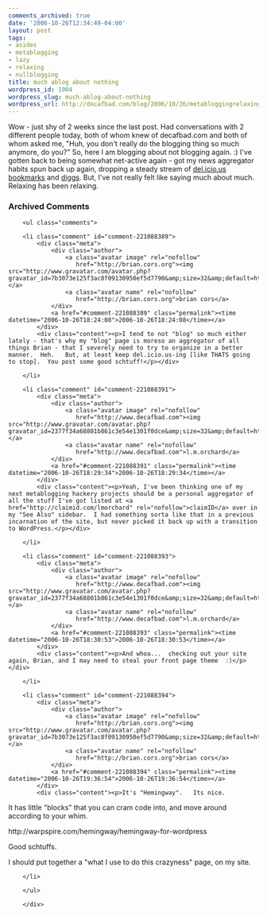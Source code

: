 ```yaml
---
comments_archived: true
date: '2006-10-26T12:34:49-04:00'
layout: post
tags:
- asides
- metablogging
- lazy
- relaxing
- nullblogging
title: much ablog about nothing
wordpress_id: 1004
wordpress_slug: much-ablog-about-nothing
wordpress_url: http://decafbad.com/blog/2006/10/26/metabloggingrelaxing
---
```

Wow - just shy of 2 weeks since the last post.  Had conversations with 2 different people today, both of whom knew of decafbad.com and both of whom asked me, "Huh, you don't really do the blogging thing so much anymore, do you?"  So, here I am blogging about not blogging again.  :) I've gotten back to being somewhat net-active again - got my news aggregator habits spun back up again, dropping a steady stream of [del.icio.us bookmarks][db] and 
[diggs][dg].  But, I've not really felt like saying much about much.  Relaxing has been relaxing.

[dg]: http://digg.com/users/deusx/dugg
[db]: http://del.icio.us/deusx

<div id="comments" class="comments archived-comments">
            <h3>Archived Comments</h3>
            
        <ul class="comments">
            
        <li class="comment" id="comment-221088389">
            <div class="meta">
                <div class="author">
                    <a class="avatar image" rel="nofollow" 
                       href="http://brian.cors.org"><img src="http://www.gravatar.com/avatar.php?gravatar_id=7b3073e125f3ac8f09130950ef5d7790&amp;size=32&amp;default=http://mediacdn.disqus.com/1320279820/images/noavatar32.png"/></a>
                    <a class="avatar name" rel="nofollow" 
                       href="http://brian.cors.org">brian cors</a>
                </div>
                <a href="#comment-221088389" class="permalink"><time datetime="2006-10-26T18:24:08">2006-10-26T18:24:08</time></a>
            </div>
            <div class="content"><p>I tend to not "blog" so much either lately - that's why my "blog" page is moreso an aggregator of all things Brian - that I severely need to try to organize in a better manner.  Heh.   But, at least keep del.icio.us-ing [like THATS going to stop].  You post some good schtuff!</p></div>
            
        </li>
    
        <li class="comment" id="comment-221088391">
            <div class="meta">
                <div class="author">
                    <a class="avatar image" rel="nofollow" 
                       href="http://www.decafbad.com"><img src="http://www.gravatar.com/avatar.php?gravatar_id=2377f34a68801b861c3e54e1301f0dce&amp;size=32&amp;default=http://mediacdn.disqus.com/1320279820/images/noavatar32.png"/></a>
                    <a class="avatar name" rel="nofollow" 
                       href="http://www.decafbad.com">l.m.orchard</a>
                </div>
                <a href="#comment-221088391" class="permalink"><time datetime="2006-10-26T18:29:34">2006-10-26T18:29:34</time></a>
            </div>
            <div class="content"><p>Yeah, I've been thinking one of my next metablogging hackery projects should be a personal aggregator of all the stuff I've got listed at <a href="http://claimid.com/lmorchard" rel="nofollow">claimID</a> over in my "See Also" sidebar.  I had something sorta like that in a previous incarnation of the site, but never picked it back up with a transition to WordPress.</p></div>
            
        </li>
    
        <li class="comment" id="comment-221088393">
            <div class="meta">
                <div class="author">
                    <a class="avatar image" rel="nofollow" 
                       href="http://www.decafbad.com"><img src="http://www.gravatar.com/avatar.php?gravatar_id=2377f34a68801b861c3e54e1301f0dce&amp;size=32&amp;default=http://mediacdn.disqus.com/1320279820/images/noavatar32.png"/></a>
                    <a class="avatar name" rel="nofollow" 
                       href="http://www.decafbad.com">l.m.orchard</a>
                </div>
                <a href="#comment-221088393" class="permalink"><time datetime="2006-10-26T18:30:53">2006-10-26T18:30:53</time></a>
            </div>
            <div class="content"><p>And whoa...  checking out your site again, Brian, and I may need to steal your front page theme  :)</p></div>
            
        </li>
    
        <li class="comment" id="comment-221088394">
            <div class="meta">
                <div class="author">
                    <a class="avatar image" rel="nofollow" 
                       href="http://brian.cors.org"><img src="http://www.gravatar.com/avatar.php?gravatar_id=7b3073e125f3ac8f09130950ef5d7790&amp;size=32&amp;default=http://mediacdn.disqus.com/1320279820/images/noavatar32.png"/></a>
                    <a class="avatar name" rel="nofollow" 
                       href="http://brian.cors.org">brian cors</a>
                </div>
                <a href="#comment-221088394" class="permalink"><time datetime="2006-10-26T19:36:54">2006-10-26T19:36:54</time></a>
            </div>
            <div class="content"><p>It's "Hemingway".   Its nice. 
It has little "blocks" that you can cram code into, and move around according to your whim.</p>

<p>http://warpspire.com/hemingway/hemingway-for-wordpress</p>

<p>Good schtuffs.</p>

<p>I should put together a "what I use to do this crazyness" page, on my site.</p></div>
            
        </li>
    
        </ul>
    
        </div>
    